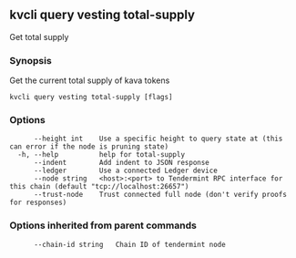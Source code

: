 <!--
title: total-supply
-->
## kvcli query vesting total-supply

Get total supply

### Synopsis

Get the current total supply of kava tokens

```
kvcli query vesting total-supply [flags]
```

### Options

```
      --height int    Use a specific height to query state at (this can error if the node is pruning state)
  -h, --help          help for total-supply
      --indent        Add indent to JSON response
      --ledger        Use a connected Ledger device
      --node string   <host>:<port> to Tendermint RPC interface for this chain (default "tcp://localhost:26657")
      --trust-node    Trust connected full node (don't verify proofs for responses)
```

### Options inherited from parent commands

```
      --chain-id string   Chain ID of tendermint node
```

